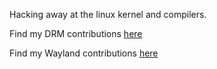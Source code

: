 Hacking away at the linux kernel and compilers.

Find my DRM contributions [here](https://gitlab.freedesktop.org/drm/misc/kernel/-/commits/drm-misc-next?search=Tejas+Vipin)

Find my Wayland contributions [here](https://gitlab.freedesktop.org/wayland/wayland/-/commits/main?search=meltq)
